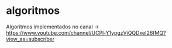 # algoritmos
Algoritmos implementados no canal -> https://www.youtube.com/channel/UCPl-Y1ypgzViQQDxeI26fMQ?view_as=subscriber

